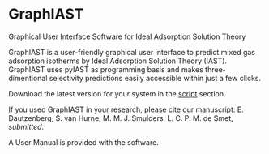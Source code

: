 # GraphIAST
 
Graphical User Interface Software for Ideal Adsorption Solution Theory

GraphIAST is a user-friendly graphical user interface to predict mixed gas adsorption isotherms by Ideal Adsorption Solution Theory (IAST). GraphIAST uses pyIAST as programming basis and makes three-dimentional selectivity predictions easily accessible within just a few clicks. 

Download the latest version for your system in the [script](/script) section.

If you used GraphIAST in your research, please cite our manuscript:
     E. Dautzenberg, S. van Hurne, M. M. J. Smulders, L. C. P. M. de Smet, _submitted_.

A User Manual is provided with the software.
